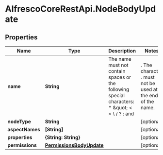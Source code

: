 # AlfrescoCoreRestApi.NodeBodyUpdate

## Properties
Name | Type | Description | Notes
------------ | ------------- | ------------- | -------------
**name** | **String** | The name must not contain spaces or the following special characters: * \&quot; &lt; &gt; \\ / ? : and |. The character . must not be used at the end of the name.  | [optional] 
**nodeType** | **String** |  | [optional] 
**aspectNames** | **[String]** |  | [optional] 
**properties** | **{String: String}** |  | [optional] 
**permissions** | [**PermissionsBodyUpdate**](PermissionsBodyUpdate.md) |  | [optional] 


